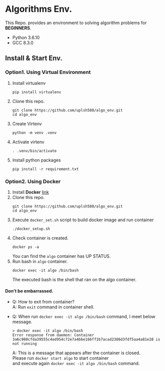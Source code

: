 # Algorithms Env.
This Repo. provides an environment to solving algorithm problems for **BEGINNERS**.
- Python 3.6.10
- GCC 8.3.0

## Install & Start Env.
### Option1. Using Virtual Environment
1. Install virtualenv
    ```
    pip install virtualenv
    ```
3. Clone this repo.
    ```
    git clone https://github.com/uplsh580/algo_env.git
    cd algo_env
    ```
2. Create Virtenv
    ```
    python -m venv .venv
    ``` 
3. Activate virtenv
    ```
    . .venv/bin/activate
    ```
4. Install python packages
    ```
    pip install -r requirement.txt
    ```
### Option2. Using Docker
1. Install **Docker** [link](https://www.docker.com/)
2. Clone this repo.
    ```
    git clone https://github.com/uplsh580/algo_env.git
    cd algo_env
    ```
4. Execute `docker_set.sh` script to build docker image and run container
    ```
    ./docker_setup.sh
    ```
2. Check container is created.
    ```
    docker ps -a
    ```
    You can find the `algo` container has UP STATUS.
3. Run bash in `algo` container.
    ```
    docker exec -it algo /bin/bash
    ```
    The executed bash is the shell that ran on the algo container.

#### Don't be embarrassed.
* Q: How to exit from container? <br>
   A: Run `exit` command in container shell.<br>

* Q: When run `docker exec -it algo /bin/bash` command, I meet below message.
    ```
    > docker exec -it algo /bin/bash
    Error response from daemon: Container 3a6c980cfda39555c4ed954c72e7a4bbe166ff1b7acad2386d3fdf5aa4a81e28 is not running
    ```
   A: This is a message that appears after the container is closed. <br>
    Please run `docker start algo` to start container <br>
    and execute again `docker exec -it algo /bin/bash` command.<br>
